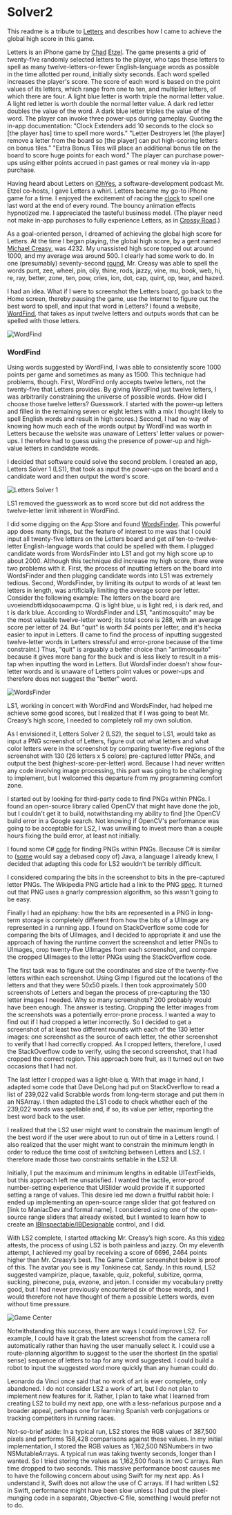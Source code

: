 Solver2
===================

This readme is a tribute to [Letters](https://itunes.apple.com/us/app/letters-game-about-spelling/id823334911?ls=1&mt=8) and describes how I came to achieve the global high score in this game.

Letters is an iPhone game by [Chad](https://twitter.com/jazzychad) [Etzel](http://jazzychad.net). The game presents a grid of twenty-five randomly selected letters to the player, who taps these letters to spell as many twelve-letters-or-fewer English-language words as possible in the time allotted per round, initially sixty seconds. Each word spelled increases the player's score. The score of each word is based on the point values of its letters, which range from one to ten, and multiplier letters, of which there are four. A light blue letter is worth triple the normal letter value. A light red letter is worth double the normal letter value. A dark red letter doubles the value of the word. A dark blue letter triples the value of the word. The player can invoke three power-ups during gameplay. Quoting the in-app documentation: "Clock Extenders add 10 seconds to the clock so [the player has] time to spell more words." "Letter Destroyers let [the player] remove a letter from the board so [the player] can put high-scoring letters on bonus tiles." "Extra Bonus Tiles will place an additional bonus tile on the board to score huge points for each word." The player can purchase power-ups using either points accrued in past games or real money via in-app purchase.

Having heard about Letters on [iOhYes](http://iohyespodcast.com), a software-development podcast Mr. Etzel co-hosts, I gave Letters a whirl. Letters became my go-to iPhone game for a time. I enjoyed the excitement of racing the [clock](http://watches.uhrzeit.org/atomic-clock.php) to spell one last word at the end of every round. The bouncy animation effects hypnotized me. I appreciated the tasteful business model. (The player need not make in-app purchases to fully experience Letters, as in [Crossy Road](https://itunes.apple.com/app/crossy-road-endless-arcade/id924373886?at=1l3vs3u&ct=crcom).)

As a goal-oriented person, I dreamed of achieving the global high score for Letters. At the time I began playing, the global high score, by a gent named [Michael Creasy](https://twitter.com/crsy), was 4232. My unassisted high score topped out around 1000, and my average was around 500. I clearly had some work to do. In one (presumably) seventy-second [round](https://twitter.com/crsy/status/466625449724891136), Mr. Creasy was able to spell the words punt, zee, wheel, pin, oily, thine, rods, jazzy, vine, mu, book, web, hi, re, ray, better, zone, ten, pow, cries, ion, dot, cap, quint, op, tear, and hazed.

I had an idea. What if I were to screenshot the Letters board, go back to the Home screen, thereby pausing the game, use the Internet to figure out the best word to spell, and input that word in Letters? I found a website, [WordFind](http://www.wordfind.com), that takes as input twelve letters and outputs words that can be spelled with those letters.

![WordFind](https://raw.github.com/vermont42/Solver2/master/images/wordFind.png)
### WordFind

Using words suggested by WordFind, I was able to consistently score 1000 points per game and sometimes as many as 1500. This technique had problems, though. First, WordFind only accepts twelve letters, not the twenty-five that Letters provides. By giving WordFind just twelve letters, I was arbitrarily constraining the universe of possible words. (How did I choose those twelve letters? Guesswork. I started with the power-up letters and filled in the remaining seven or eight letters with a mix I thought likely to spell English words and result in high scores.) Second, I had no way of knowing how much each of the words output by WordFind was worth in Letters because the website was unaware of Letters' letter values or power-ups. I therefore had to guess using the presence of power-up and high-value letters in candidate words.

I decided that software could solve the second problem. I created an app, Letters Solver 1 (LS1), that took as input the power-ups on the board and a candidate word and then output the word's score.

![Letters Solver 1](https://raw.github.com/vermont42/Solver2/master/images/LS1.png)

LS1 removed the guesswork as to word score but did not address the twelve-letter limit inherent in WordFind.

I did some digging on the App Store and found [WordsFinder](http://janswaal.home.xs4all.nl/iPhone/WordsFinder/). This powerful app does many things, but the feature of interest to me was that I could input all twenty-five letters on the Letters board and get _all_ ten-to-twelve-letter English-language words that could be spelled with them. I plugged candidate words from WordsFinder into LS1 and got my high score up to about 2000. Although this technique did increase my high score, there were two problems with it. First, the process of inputting letters on the board into WordsFinder and then plugging candidate words into LS1 was extremely tedious. Second, WordsFinder, by limiting its output to words of at least ten letters in length, was artificially limiting the average score per letter. Consider the following example: The letters on the board are uvoeiendbttiidqsooawmpcma. Q is light blue, u is light red, i is dark red, and t is dark blue. According to WordsFinder and LS1, "antimosquito" may be the most valuable twelve-letter word; its total score is 288, with an average score per letter of 24. But "quit" is worth _54_ points per letter, and it's hecka easier to input in Letters. (I came to find the process of inputting suggested twelve-letter words in Letters stressful and error-prone because of the time constraint.) Thus, "quit" is arguably a better choice than "antimosquito" because it gives more bang for the buck and is less likely to result in a mis-tap when inputting the word in Letters. But WordsFinder doesn't show four-letter words and is unaware of Letters point values or power-ups and therefore does not suggest the "better" word.

![WordsFinder](https://raw.github.com/vermont42/Solver2/master/images/WordsFinder.png)

LS1, working in concert with WordFind and WordsFinder, had helped me achieve some good scores, but I realized that if I was going to beat Mr. Creasy’s high score, I needed to completely roll my own solution.

As I envisioned it, Letters Solver 2 (LS2), the sequel to LS1, would take as input a PNG screenshot of Letters, figure out out what letters and what color letters were in the screenshot by comparing twenty-five regions of the screenshot with 130 (26 letters x 5 colors) pre-captured letter PNGs, and output the best (highest-score-per-letter) word. Because I had never written any code involving image processing, this part was going to be challenging to implement, but I welcomed this departure from my programming comfort zone.

I started out by looking for third-party code to find PNGs within PNGs. I found an open-source library called OpenCV that might have done the job, but I couldn't get it to build, notwithstanding my ability to find ]the OpenCV build error in a Google search. Not knowing if OpenCV's performance was going to be acceptable for LS2, I was unwilling to invest more than a couple hours fixing the build error, at least not initially.

I found some C# [code](http://www.codeproject.com/Articles/38619/Finding-a-Bitmap-contained-inside-another-Bitmap) for finding PNGs within PNGs. Because C# is similar to ([some](http://news.cnet.com/2100-1082-817522.html) would say a debased copy of) Java, a language I already knew, I decided that adapting this code for LS2 wouldn't be terribly difficult.

I considered comparing the bits in the screenshot to bits in the pre-captured letter PNGs. The Wikipedia PNG article had a link to the PNG [spec](http://www.w3.org/TR/PNG/). It turned out that PNG uses a gnarly compression algorithm, so this wasn't going to be easy.

Finally I had an epiphany: how the bits are represented in a PNG in long-term storage is completely different from how the bits of a UIImage are represented in a running app. I found on StackOverflow some code for comparing the bits of UIImages, and I decided to appropriate it and use the approach of having the runtime convert the screenshot and letter PNGs to UImages, crop twenty-five UIImages from each screenshot, and compare the cropped UIImages to the letter PNGs using the StackOverflow code.

The first task was to figure out the coordinates and size of the twenty-five letters within each screenshot. Using Gimp I figured out the locations of the letters and that they were 50x50 pixels. I then took approximately 500 screenshots of Letters and began the process of pre-capturing the 130 letter images I needed. Why so many screenshots? 200 probably would have been enough. The answer is testing. Cropping the letter images from the screenshots was a potentially error-prone process. I wanted a way to find out if I had cropped a letter incorrectly. So I decided to get a screenshot of at least two different rounds with each of the 130 letter images: one screenshot as the source of each letter, the other screenshot to verify that I had correctly cropped. As I cropped letters, therefore, I used the StackOverflow code to verify, using the second screenshot, that I had cropped the correct region. This approach bore fruit, as it turned out on two occasions that I had not.

The last letter I cropped was a light-blue q. With that image in hand, I adapted some code that Dave DeLong had put on StackOverflow to read a list of 239,022 valid Scrabble words from long-term storage and put them in an NSArray. I then adapted the LS1 code to check whether each of the 239,022 words was spellable and, if so, its value per letter, reporting the best word back to the user.

I realized that the LS2 user might want to constrain the maximum length of the best word if the user were about to run out of time in a Letters round. I also realized that the user might want to constrain the minimum length in order to reduce the time cost of switching between Letters and LS2. I therefore made those two constraints settable in the LS2 UI.

Initially, I put the maximum and minimum lengths in editable UITextFields, but this approach left me unsatisfied. I wanted the tactile, error-proof number-setting experience that UISlider would provide if it supported setting a range of values. This desire led me down a fruitful rabbit hole: I ended up implementing an open-source range slider that got featured on [link to ManiacDev and formal name]. I considered using one of the open-source range sliders that already existed, but I wanted to learn how to create an [IBInspectable/IBDesignable](http://nshipster.com/ibinspectable-ibdesignable/) control, and I did.

With LS2 complete, I started attacking Mr. Creasy’s high score. As this [video](https://vimeo.com/119315381) attests, the process of using LS2 is both painless and jazzy. On my eleventh attempt, I achieved my goal by receiving a score of 6696, 2464 points higher than Mr. Creasy’s best. The Game Center screenshot below is proof of this. The avatar you see is my Tonkinese cat, Sandy. In this round, LS2 suggested vampirize, plaque, taxable, quiz, pokeful, subitize, qorma, sucking, pinecone, puja, evzone, and jeton. I consider my vocabulary pretty good, but I had never previously encountered six of those words, and I would therefore not have thought of them a possible Letters words, even without time pressure.

![Game Center](https://raw.github.com/vermont42/Solver2/master/images/GameCenter.png)

Notwithstanding this success, there are ways I could improve LS2. For example, I could have it grab the latest screenshot from the camera roll automatically rather than having the user manually select it. I could use a route-planning algorithm to suggest to the user the shortest (in the spatial sense) sequence of letters to tap for any word suggested. I could build a robot to input the suggested word more quickly than any human could do.

Leonardo da Vinci once said that no work of art is ever complete, only abandoned. I do not consider LS2 a work of art, but I do not plan to implement new features for it. Rather, I plan to take what I learned from creating LS2 to build my next app, one with a less-nefarious purpose and a broader appeal, perhaps one for learning Spanish verb conjugations or tracking competitors in running races.

Not-so-brief aside: In a typical run, LS2 stores the RGB values of 387,500 pixels and performs 158,428 comparisons against these values. In my initial implementation, I stored the RGB values as 1,162,500 NSNumbers in two NSMutableArrays. A typical run was taking twenty seconds, longer than I wanted. So I tried storing the values as 1,162,500 floats in two C arrays. Run time dropped to two seconds. This massive performance boost causes me to have the following concern about using Swift for my next app. As I understand it, Swift does not allow the use of C arrays. If I had written LS2 in Swift, performance might have been slow unless I had put the pixel-munging code in a separate, Objective-C file, something I would prefer not to do.

